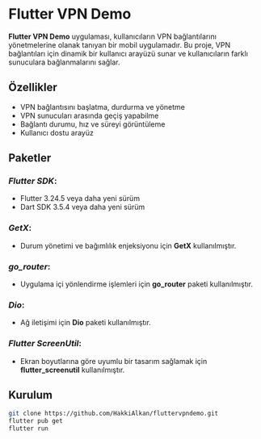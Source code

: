 # Flutter VPN Demo

**Flutter VPN Demo** uygulaması, kullanıcıların VPN bağlantılarını yönetmelerine olanak tanıyan bir mobil uygulamadır. Bu proje, VPN bağlantıları için dinamik bir kullanıcı arayüzü sunar ve kullanıcıların farklı sunuculara bağlanmalarını sağlar.

## Özellikler

- VPN bağlantısını başlatma, durdurma ve yönetme
- VPN sunucuları arasında geçiş yapabilme
- Bağlantı durumu, hız ve süreyi görüntüleme
- Kullanıcı dostu arayüz

## Paketler

### *Flutter SDK*:
- Flutter 3.24.5 veya daha yeni sürüm
- Dart SDK 3.5.4 veya daha yeni sürüm

### *GetX*:
- Durum yönetimi ve bağımlılık enjeksiyonu için **GetX** kullanılmıştır.

### *go_router*:
- Uygulama içi yönlendirme işlemleri için **go_router** paketi kullanılmıştır.

### *Dio*:
- Ağ iletişimi için **Dio** paketi kullanılmıştır.

### *Flutter ScreenUtil*:
- Ekran boyutlarına göre uyumlu bir tasarım sağlamak için **flutter_screenutil** kullanılmıştır.


## Kurulum

   ```bash
   git clone https://github.com/HakkiAlkan/fluttervpndemo.git
   flutter pub get
flutter run
